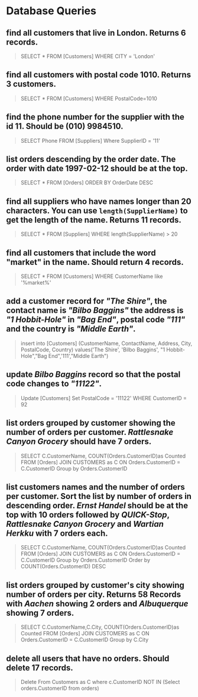 # Database Queries

## find all customers that live in London. Returns 6 records.
> SELECT * FROM [Customers] WHERE CITY = 'London'
## find all customers with postal code 1010. Returns 3 customers.
> SELECT * FROM [Customers] WHERE PostalCode=1010
## find the phone number for the supplier with the id 11. Should be (010) 9984510.
> SELECT Phone FROM [Suppliers] Where SupplierID = '11'
## list orders descending by the order date. The order with date 1997-02-12 should be at the top.
> SELECT * FROM [Orders] ORDER BY OrderDate DESC
## find all suppliers who have names longer than 20 characters. You can use `length(SupplierName)` to get the length of the name. Returns 11 records.
> SELECT * FROM [Suppliers] WHERE length(SupplierName) > 20

## find all customers that include the word "market" in the name. Should return 4 records.
> SELECT * FROM [Customers] WHERE CustomerName like '%market%'

## add a customer record for _"The Shire"_, the contact name is _"Bilbo Baggins"_ the address is _"1 Hobbit-Hole"_ in _"Bag End"_, postal code _"111"_ and the country is _"Middle Earth"_.
> insert into [Customers] (CustomerName, ContactName, Address, City, PostalCode, Country) values('The Shire', 'Bilbo Baggins', "1 Hobbit-Hole","Bag End",'111',"Middle Earth")
## update _Bilbo Baggins_ record so that the postal code changes to _"11122"_.
> Update [Customers] Set PostalCode = '11122' WHERE CustomerID = 92

## list orders grouped by customer showing the number of orders per customer. _Rattlesnake Canyon Grocery_ should have 7 orders.
> SELECT C.CustomerName, COUNT(Orders.CustomerID)as Counted FROM [Orders] JOIN CUSTOMERS as C ON Orders.CustomerID = C.CustomerID Group by Orders.CustomerID
## list customers names and the number of orders per customer. Sort the list by number of orders in descending order. _Ernst Handel_ should be at the top with 10 orders followed by _QUICK-Stop_, _Rattlesnake Canyon Grocery_ and _Wartian Herkku_ with 7 orders each.
>  SELECT C.CustomerName, COUNT(Orders.CustomerID)as Counted FROM [Orders] JOIN CUSTOMERS as C ON Orders.CustomerID = C.CustomerID Group by Orders.CustomerID Order by COUNT(Orders.CustomerID) DESC
## list orders grouped by customer's city showing number of orders per city. Returns 58 Records with _Aachen_ showing 2 orders and _Albuquerque_ showing 7 orders.
> SELECT C.CustomerName,C.City, COUNT(Orders.CustomerID)as Counted FROM [Orders] JOIN CUSTOMERS as C ON Orders.CustomerID = C.CustomerID Group by C.City
## delete all users that have no orders. Should delete 17 records.
> Delete From Customers as C where c.CustomerID NOT IN (Select orders.CustomerID from orders)